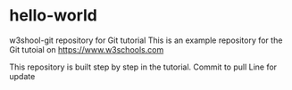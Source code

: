 # hello-world
w3shool-git repository for Git tutorial
This is an example repository for the Git tutoial on https://www.w3schools.com

This repository is built step by step in the tutorial.
Commit to pull
Line for update